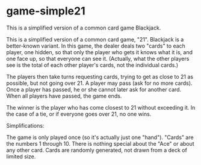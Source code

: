 # game-simple21
This is a simplified version of a common card game Blackjack.


This is a simplified version of a common card game, "21". Blackjack is a better-known variant.
In this game, the dealer deals two "cards" to each player, one hidden, so that only the player who gets it knows what it is, and one face up, so that everyone can see it. (Actually, what the other players see is the total of each other player's cards, not the individual cards.)

The players then take turns requesting cards, trying to get as close to 21 as possible, but not going over 21. A player may pass (ask for no more cards). Once a player has passed, he or she cannot later ask for another card. When all players have passed, the game ends.

The winner is the player who has come closest to 21 without exceeding it. In the case of a tie, or if everyone goes over 21, no one wins.

Simplifications:

The game is only played once (so it's actually just one "hand").
"Cards" are the numbers 1 through 10.
There is nothing special about the "Ace" or about any other card.
Cards are randomly generated, not drawn from a deck of limited size.
